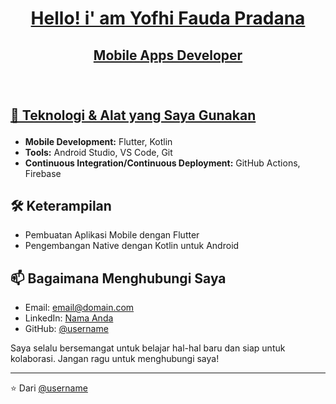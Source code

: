 <h1 align="center">
  <strong><a href="https://github.com/YofhiFauda">Hello! i' am Yofhi Fauda Pradana</a></strong>
</h1>

<h2 align="center">
    <a href="https://github.com/YofhiFauda">Mobile Apps Developer</a>
    <br>
  <br>
  <br>
    <p align="left">
        <a href="https://github.com/YofhiFauda">🔧 Teknologi & Alat yang Saya Gunakan</a>
    </p>
</h2>


- **Mobile Development:** Flutter, Kotlin
- **Tools:** Android Studio, VS Code, Git
- **Continuous Integration/Continuous Deployment:** GitHub Actions, Firebase

## 🛠 Keterampilan

- Pembuatan Aplikasi Mobile dengan Flutter
- Pengembangan Native dengan Kotlin untuk Android

## 📫 Bagaimana Menghubungi Saya

- Email: [email@domain.com](mailto:email@domain.com)
- LinkedIn: [Nama Anda](https://linkedin.com/in/[username])
- GitHub: [@username](https://github.com/username)

Saya selalu bersemangat untuk belajar hal-hal baru dan siap untuk kolaborasi. Jangan ragu untuk menghubungi saya!

---

⭐️ Dari [@username](https://github.com/username)

